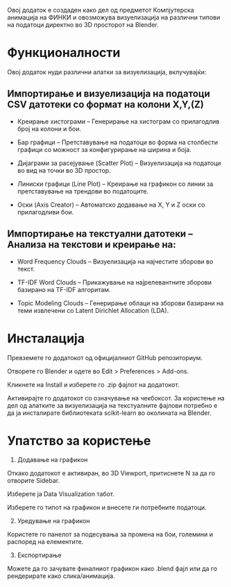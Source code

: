 Овој додаток е создаден како дел од предметот Компјутерска анимација на ФИНКИ и овозможува визуелизација на различни типови на податоци директно во 3D просторот на Blender.

# Функционалности

Овој додаток нуди различни алатки за визуелизација, вклучувајќи:
## Импортирање и визуелизација на податоци CSV датотеки со формат на колони X,Y,(Z)

* Креирање хистограми – Генерирање на хистограм со прилагодлив број на колони и бои.

* Бар графици – Претставување на податоци во форма на столбести графици со можност за конфигурирање на ширина и боја.

* Дијаграми за расејување (Scatter Plot) – Визуелизација на податоци во вид на точки во 3D простор.

* Линиски графици (Line Plot) – Креирање на графикон со линии за претставување на трендови во податоците.

* Оски (Axis Creator) – Автоматско додавање на X, Y и Z оски со прилагодливи бои.

## Импортирање на текстуални датотеки – Анализа на текстови и креирање на:

* Word Frequency Clouds – Визуелизација на најчестите зборови во текст.

* TF-IDF Word Clouds – Прикажување на најрелевантните зборови базирано на TF-IDF алгоритам.

* Topic Modeling Clouds – Генерирање облаци на зборови базирани на теми извлечени со Latent Dirichlet Allocation (LDA).

# Инсталација

Превземете го додатокот од официјалниот GitHub репозиториум.

Отворете го Blender и одете во Edit > Preferences > Add-ons.

Кликнете на Install и изберете го .zip фајлот на додатокот.

Активирајте го додатокот со означување на чекбоксот.
За користење на дел од алатките за визуелизација на текстуалните фајлови потребно е да ја инсталирате библиотеката scikit-learn во околината на Blender.

# Упатство за користење

1. Додавање на графикон

Откако додатокот е активиран, во 3D Viewport, притиснете N за да го отворите Sidebar.

Изберете ја Data Visualization табот.

Изберете го типот на графикон и внесете ги потребните податоци.

2. Уредување на графикон

Користете го панелот за подесувања за промена на бои, големини и распоред на елементите.

3. Експортирање

Можете да го зачувате финалниот графикон како .blend фајл или да го рендерирате како слика/анимација.
